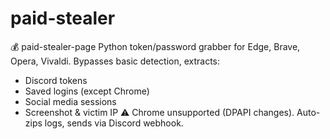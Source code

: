 # paid-stealer
💰 paid-stealer-page Python token/password grabber for Edge, Brave, Opera, Vivaldi. Bypasses basic detection, extracts:
- Discord tokens
- Saved logins (except Chrome)
- Social media sessions
- Screenshot & victim IP
⚠️ Chrome unsupported (DPAPI changes). Auto-zips logs, sends via Discord webhook.
